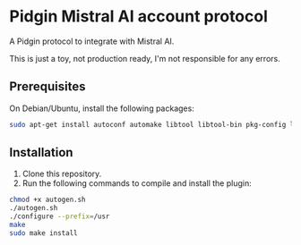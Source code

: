 # Pidgin Mistral AI account protocol

A Pidgin protocol to integrate with Mistral AI.

This is just a toy, not production ready, I'm not responsible for any errors.

## Prerequisites

On Debian/Ubuntu, install the following packages:

```bash
sudo apt-get install autoconf automake libtool libtool-bin pkg-config libpurple-dev libjson-glib-dev libcurl4-openssl-dev libgtk-3-dev
```

## Installation

1. Clone this repository.
2. Run the following commands to compile and install the plugin:

```bash
chmod +x autogen.sh
./autogen.sh
./configure --prefix=/usr
make
sudo make install
```
